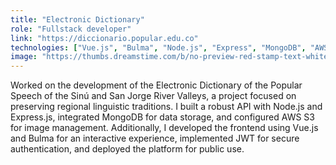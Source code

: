 ```yaml
---
title: "Electronic Dictionary"
role: "Fullstack developer"
link: "https://diccionario.popular.edu.co"
technologies: ["Vue.js", "Bulma", "Node.js", "Express", "MongoDB", "AWS S3"]
image: "https://thumbs.dreamstime.com/b/no-preview-red-stamp-text-white-56287781.jpg"
---
```


Worked on the development of the Electronic Dictionary of the Popular Speech of the Sinú and San Jorge River Valleys, a project focused on preserving regional linguistic traditions. I built a robust API with Node.js and Express.js, integrated MongoDB for data storage, and configured AWS S3 for image management. Additionally, I developed the frontend using Vue.js and Bulma for an interactive experience, implemented JWT for secure authentication, and deployed the platform for public use.
